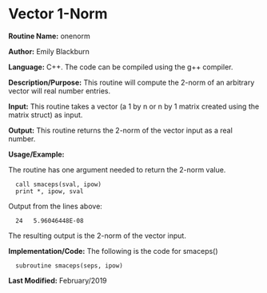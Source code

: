 # Vector 1-Norm

**Routine Name:**           onenorm

**Author:** Emily Blackburn

**Language:** C++. The code can be compiled using the g++ compiler.


**Description/Purpose:** This routine will compute the 2-norm of an arbitrary vector will real number entries. 

**Input:** This routine takes a vector (a 1 by n or n by 1 matrix created using the matrix struct) as input.

**Output:** This routine returns the 2-norm of the vector input as a real number.

**Usage/Example:**

The routine has one argument needed to return the 2-norm value.

      call smaceps(sval, ipow)
      print *, ipow, sval

Output from the lines above:

      24   5.96046448E-08

The resulting output is the 2-norm of the vector input.

**Implementation/Code:** The following is the code for smaceps()

      subroutine smaceps(seps, ipow)


**Last Modified:** February/2019
